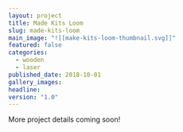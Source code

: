 ```yaml
---
layout: project
title: Made Kits Loom
slug: made-kits-loom
main_image: "![[make-kits-loom-thumbnail.svg]]"
featured: false
categories:
  - wooden
  - laser
published_date: 2018-10-01
gallery_images: 
headline: 
version: "1.0"
---
```


More project details coming soon!